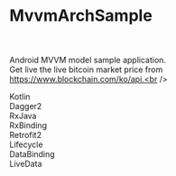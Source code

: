 # MvvmArchSample <br /><br />

Android MVVM model sample application. <br />
Get live the live bitcoin market price from https://www.blockchain.com/ko/api.<br /><br />

Kotlin <br />
Dagger2 <br />
RxJava <br />
RxBinding <br />
Retrofit2 <br />
Lifecycle <br />
DataBinding <br />
LiveData <br />

